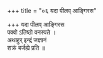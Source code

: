 +++
title = "०६ यदा पीलव् आङ्गिरस"

+++
यदा पीलव् आङ्गिरस  
पक्वो ऽतिष्ठो वनस्पते ।  
अथाहुर् इन्द्रं जज्ञानं  
शक्रं बर्जह्ये प्रति ॥